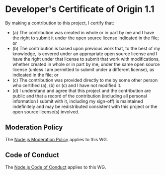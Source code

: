 # Developer's Certificate of Origin 1.1

By making a contribution to this project, I certify that:

* \(a\) The contribution was created in whole or in part by me and I have the right to submit it under the open source license indicated in the file; or
* \(b\) The contribution is based upon previous work that, to the best of my knowledge, is covered under an appropriate open source license and I have the right under that license to submit that work with modifications, whether created in whole or in part by me, under the same open source license \(unless I am permitted to submit under a different license\), as indicated in the file; or
* \(c\) The contribution was provided directly to me by some other person who certified \(a\), \(b\) or \(c\) and I have not modified it.
* \(d\) I understand and agree that this project and the contribution are public and that a record of the contribution \(including all personal information I submit with it, including my sign-off\) is maintained indefinitely and may be redistributed consistent with this project or the open source license\(s\) involved.

## Moderation Policy

The [Node.js Moderation Policy](https://github.com/nodejs/TSC/blob/master/Moderation-Policy.md) applies to this WG.

## Code of Conduct

The [Node.js Code of Conduct](https://github.com/nodejs/node/blob/master/CODE_OF_CONDUCT.md) applies to this WG.

